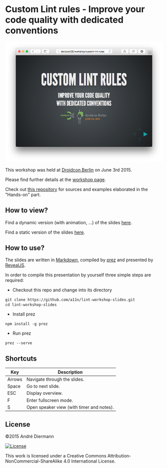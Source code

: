 # Custom Lint rules - Improve your code quality with dedicated conventions

![](cover.png)

This workshop was held at [Droidcon Berlin](http://droidcon.de) on June 3rd 2015.

Please find further details at the [workshop page](http://droidcon.de/session/custom-lint-rules-improve-your-code-quality-dedicated-conventions).

Check out [this repository](https://github.com/a11n/CustomLintRulesWorkshop) for sources and examples elaborated in the "Hands-on" part.

## How to view?

Find a dynamic version (with animation, ...) of the slides [here](http://a11n.github.io/lint-workshop-slides).

Find a static version of the slides [here](https://speakerdeck.com/a11n/custom-lint-rules-improve-your-code-quality-with-dedicated-conventions).

## How to use?

The slides are written in [Markdown](https://help.github.com/articles/markdown-basics/), compiled by [prez](https://github.com/lmtm/prez) and presented by [RevealJS](https://github.com/hakimel/reveal.js).

In order to compile this presentation by yourself three simple steps are required:

* Checkout this repo and change into its directory

```shell
git clone https://github.com/a11n/lint-workshop-slides.git
cd lint-workshop-slides
```

* Install prez

```shell
npm install -g prez
```

* Run prez

```shell
prez --serve
```

## Shortcuts

|Key|Description|
|------|-----------|
|Arrows|Navigate through the slides.|
|Space |Go to next slide.|
|ESC   |Display overview.|
|F     |Enter fullscreen mode.|
|S     |Open speaker view (with timer and notes).|


## License
&copy;2015 André Diermann

[![License](https://i.creativecommons.org/l/by-nc-sa/4.0/88x31.png)](http://creativecommons.org/licenses/by-nc-sa/4.0/)

This work is licensed under a Creative Commons Attribution-NonCommercial-ShareAlike 4.0 International License.
